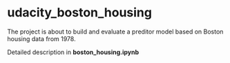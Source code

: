 # udacity_boston_housing

The project is about to build and evaluate a preditor model based on Boston housing data from 1978.

Detailed description in **boston_housing.ipynb**
